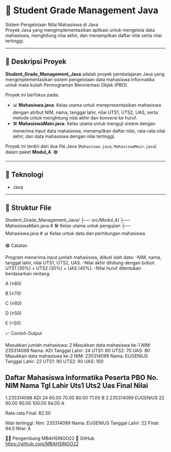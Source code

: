 # 📝 Student Grade Management Java

Sistem Pengelolaan Nilai Mahasiswa di Java  
Proyek Java yang mengimplementasikan aplikasi untuk mengelola data mahasiswa, menghitung nilai akhir, dan menampilkan daftar nilai serta nilai tertinggi.

---

## 📖 Deskripsi Proyek
**Student_Grade_Management_Java** adalah proyek pembelajaran Java yang mengimplementasikan sistem pengelolaan data mahasiswa informatika untuk mata kuliah Pemrograman Berorientasi Objek (PBO).  

Proyek ini berfokus pada:
- 📊 **Mahasiswa.java**: Kelas utama untuk merepresentasikan mahasiswa dengan atribut NIM, nama, tanggal lahir, nilai UTS1, UTS2, UAS, serta metode untuk menghitung nilai akhir dan konversi ke huruf.  
- 🛠️ **MahasiswaMain.java**: Kelas utama untuk menguji sistem dengan menerima input data mahasiswa, menampilkan daftar nilai, rata-rata nilai akhir, dan data mahasiswa dengan nilai tertinggi.  

Proyek ini terdiri dari dua file Java (`Mahasiswa.java`, `MahasiswaMain.java`) dalam paket **Modul_4**. 🟢  

---

## 🧠 Teknologi
- Java

---

## 📂 Struktur File
Student_Grade_Management_Java/
├── src/Modul_4/
├── MahasiswaMain.java # 🛠️ Kelas utama untuk pengujian
├── Mahasiswa.java # 📊 Kelas untuk data dan perhitungan mahasiswa


🟢 Catatan

Program menerima input jumlah mahasiswa, diikuti oleh data:
-NIM, nama, tanggal lahir, nilai UTS1, UTS2, UAS.
-Nilai akhir dihitung dengan bobot: UTS1 (30%) + UTS2 (30%) + UAS (40%).
-Nilai huruf ditentukan berdasarkan rentang:

A (≥80)

B (≥70)

C (≥60)

D (≥50)

E (<50)


📈 Contoh Output

Masukkan jumlah mahasiswa: 2
Masukkan data mahasiswa ke-1
NIM: 235314098
Nama: ADI
Tanggal Lahir: 24
UTS1: 60
UTS2: 70
UAS: 80
Masukkan data mahasiswa ke-2
NIM: 235314099
Nama: EUGENIUS        
Tanggal Lahir: 22
UTS1: 90
UTS2: 90
UAS: 100

Daftar Mahasiswa Informatika Peserta PBO
No. NIM          Nama    Tgl Lahir       Uts1    Uts2    Uas     Final   Nilai
---------------------------------------------------------------------------------------------------
1.235314098      ADI        24      	60.00   70.00   80.00   71.00    B
2.235314099      EUGENIUS   22          90.00   90.00   100.00  94.00    A

Rata-rata Final: 82.50

Nilai tertinggi:
Nim: 235314099
Nama: EUGENIUS
Tanggal Lahir: 22
Final: 94.0
Nilai: A

👨‍💻 Pengembang
MBAHSINGO22 
🔗 GitHub https://github.com/MBAHSINGO22
